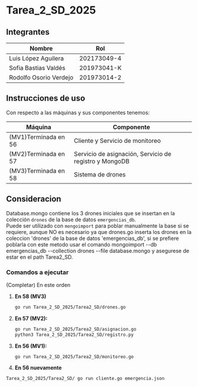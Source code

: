 # Tarea_2_SD_2025

## Integrantes

| Nombre                 | Rol                      |
|------------------------|--------------------------|
| Luis López Aguilera    | 202173049-4              |
| Sofia Bastias Valdés   | 201973041-K              |
| Rodolfo Osorio Verdejo | 201973014-2|             |

## Instrucciones de uso
Con respecto a las máquinas y sus componentes tenemos:

| Máquina                 | Componente              |
|------------------------|--------------------------|
| (MV1)Terminada en 56        | Cliente y Servicio de monitoreo   |
| (MV2)Terminada en 57        | Servicio de asignación, Servicio de registro y MongoDB  |
| (MV3)Terminada en 58        | Sistema de drones|             |

## Consideracion
Database.mongo contiene los 3 drones iniciales que se insertan en la colección `drones` de la base de datos `emergencias_db`.  
Puede ser utilizado con `mongoimport` para poblar manualmente la base si se requiere, aunque NO es necesario ya que drones.go inserta los drones en
la coleccion 'drones' de la base de datos 'emergencias_db', si se prefiere poblarla con este metodo usar el comando mongoimport --db emergencias_db --collection drones --file database.mongo y asegurese de estar en el path Tarea2_SD.

### Comandos a ejecutar
(Completar)
En este orden
1. **En 58 (MV3)**
   ```bash
   go run Tarea_2_SD_2025/Tarea2_SD/drones.go

2. **En 57 (MV2):**
   ```bash
   go run Tarea_2_SD_2025/Tarea2_SD/asignacion.go
   python3 Tarea_2_SD_2025/Tarea2_SD/registro.py
   
3. **En 56 (MV1):**
   ```bash
   go run Tarea_2_SD_2025/Tarea2_SD/monitoreo.go
   
4. **En 56 nuevamente**
  ```bash
  Tarea_2_SD_2025/Tarea2_SD/ go run cliente.go emergencia.json

